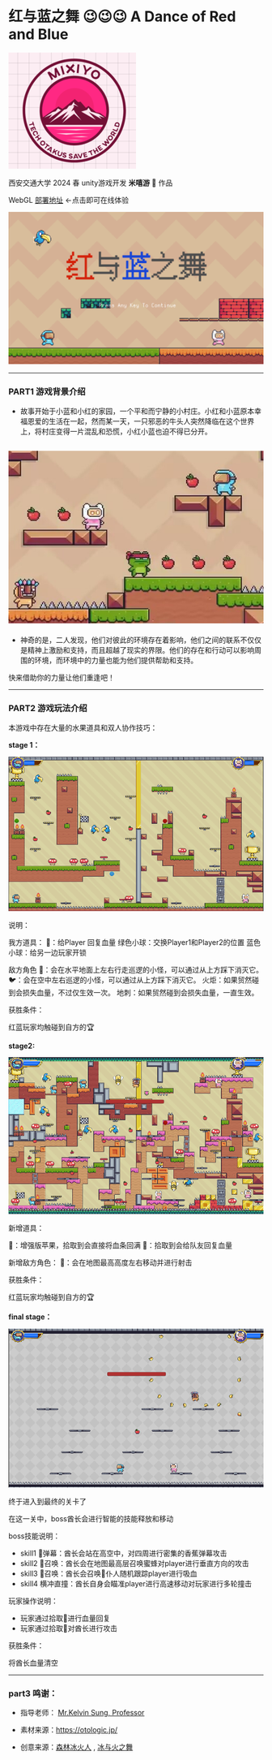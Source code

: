 # 红与蓝之舞 :wink::wink::wink:  A Dance of Red and Blue

<img src="./resources/logo.jpg.png" alt="Logo" style="width:50%;">

西安交通大学 2024 春 unity游戏开发 **米嘻游** :panda_face:   作品

WebGL [部署地址](https://6902140.github.io/redblue.github.io/) <-点击即可在线体验



![alt text](./resources/image.png)

---------------------
### PART1 游戏背景介绍
- 故事开始于小蓝和小红的家园，一个平和而宁静的小村庄。小红和小蓝原本幸福恩爱的生活在一起，然而某一天，一只邪恶的牛头人突然降临在这个世界上，将村庄变得一片混乱和恐慌，小红小蓝也迫不得已分开。

![](./resources/pic1.png)
---------------------
- 神奇的是，二人发现，他们对彼此的环境存在着影响，他们之间的联系不仅仅是精神上激励和支持，而且超越了现实的界限。他们的存在和行动可以影响周围的环境，而环境中的力量也能为他们提供帮助和支持。

快来借助你的力量让他们重逢吧！

-----------------------

### PART2 游戏玩法介绍

本游戏中存在大量的水果道具和双人协作技巧：

**stage 1：**

![alt text](./resources/stage1.png)

说明：

我方道具：
🍎：给Player 回复血量
绿色小球：交换Player1和Player2的位置
蓝色小球：给另一边玩家开锁

敌方角色
🍄：会在水平地面上左右行走巡逻的小怪，可以通过从上方踩下消灭它。
🐦：会在空中左右巡逻的小怪，可以通过从上方踩下消灭它。
火炬：如果贸然碰到会损失血量，不过仅生效一次。
地刺：如果贸然碰到会损失血量，一直生效。

获胜条件：

红蓝玩家均触碰到自方的🏆

**stage2:**

![alt text](./resources/stage2.png)

新增道具：

🍉：增强版苹果，拾取到会直接将血条回满
🍒：拾取到会给队友回复血量

新增敌方角色：
🐝：会在地图最高高度左右移动并进行射击

获胜条件：

红蓝玩家均触碰到自方的🏆

**final stage：**

![alt text](./resources/final_stage.png)


终于进入到最终的关卡了

在这一关中，boss酋长会进行智能的技能释放和移动

boss技能说明：

- skill1 🍌弹幕：酋长会站在高空中，对四周进行密集的香蕉弹幕攻击
- skill2 🐝召唤：酋长会在地图最高层召唤蜜蜂对player进行垂直方向的攻击
- skill3 🦇召唤：酋长会召唤🦇仆人随机跟踪player进行吸血
- skill4 横冲直撞：酋长自身会瞄准player进行高速移动对玩家进行多轮撞击


玩家操作说明：

- 玩家通过拾取🍎进行血量回复
- 玩家通过拾取🍊对酋长进行攻击

获胜条件：

将酋长血量清空

---------------------


### part3 鸣谢：

- 指导老师： [Mr.Kelvin Sung, Professor](https://www.uwb.edu/stem/faculty/css-faculty/ksung)

- 素材来源：https://otologic.jp/

- 创意来源：[森林冰火人](https://www.i-gamer.net/site/3086.html) , [冰与火之舞](https://store.steampowered.com/app/977950/_A_Dance_of_Fire_and_Ice/?l=schinese)
